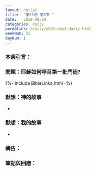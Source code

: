 ```yaml
---
layout: daily2
title:  "第31週 第1天 "
date:   2018-08-20
categories: daily
permalink: /daily/wk31-day1-daily.html
weekNum: 31
dayNum: 1
---
```


### 本週引言：


### 問題：耶穌如何呼召第一批門徒?

{%- include BibleLinks.html -%}

### 默想：神的故事 
+ 

### 默想：我的故事
+ 

### 禱告：

### 筆記與回應：
